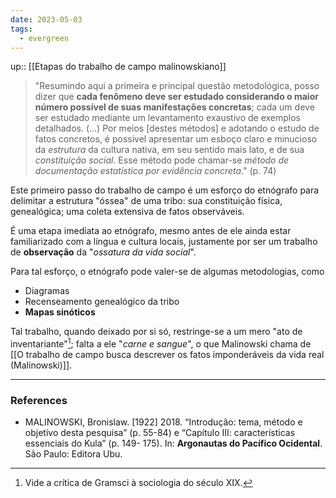 ```yaml
---
date: 2023-05-03
tags:
  - evergreen
---
```

up:: [[Etapas do trabalho de campo malinowskiano]]

> "Resumindo aqui a primeira e principal questão metodológica, posso dizer que **cada fenômeno deve ser estudado considerando o maior número possível de suas manifestações concretas**; cada um deve ser estudado mediante um levantamento exaustivo de exemplos detalhados.
> (...) Por meios [destes métodos] e adotando o estudo de fatos concretos, é possível apresentar um esboço claro e minucioso da *estrutura* da cultura nativa, em seu sentido mais lato, e de sua *constituição social*.
> Esse método pode chamar-se *método de documentação estatística por evidência concreta*." (p. 74)

Este primeiro passo do trabalho de campo é um esforço do etnógrafo para delimitar a estrutura "óssea" de uma tribo: sua constituição física, genealógica; uma coleta extensiva de fatos observáveis. 

É uma etapa imediata ao etnógrafo, mesmo antes de ele ainda estar familiarizado com a língua e cultura locais, justamente por ser um trabalho de **observação** da "*ossatura da vida social*".

Para tal esforço, o etnógrafo pode valer-se de algumas metodologias, como
- Diagramas
- Recenseamento genealógico da tribo
- **Mapas sinóticos**

Tal trabalho, quando deixado por si só, restringe-se a um mero "ato de inventariante"[^1]; falta a ele "*carne e sangue*", o que Malinowski chama de [[O trabalho de campo busca descrever os fatos imponderáveis da vida real (Malinowski)]]. 

---
### References
- MALINOWSKI, Bronislaw. [1922] 2018. “Introdução: tema, método e objetivo desta pesquisa” (p. 55-84) e “Capítulo III: características essenciais do Kula” (p. 149- 175). In: **Argonautas do Pacífico Ocidental**. São Paulo: Editora Ubu.

[^1]: Vide a crítica de Gramsci à sociologia do século XIX.